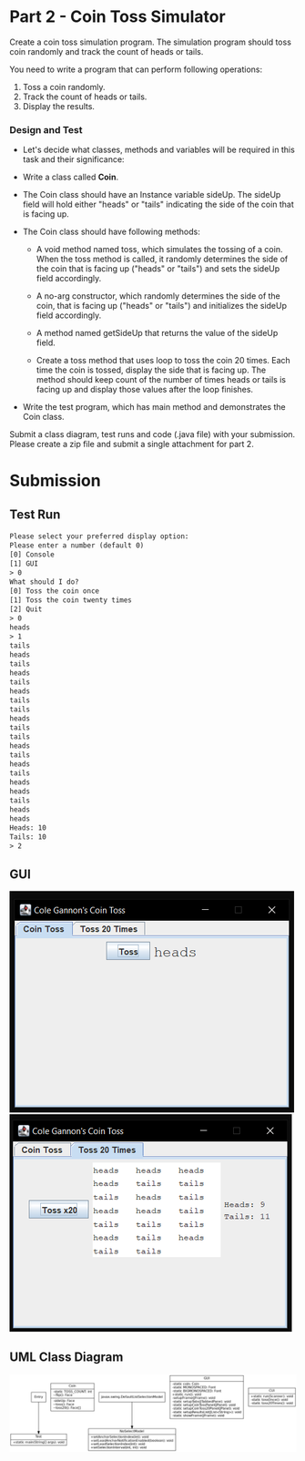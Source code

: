 # Part 2 - Coin Toss Simulator

Create a coin toss simulation program.
The simulation program should toss coin randomly and track the count of heads or tails.

You need to write a program that can perform following operations:

1. Toss a coin randomly.
2. Track the count of heads or tails.
3. Display the results.

### Design and Test

- Let's decide what classes, methods and variables will be required in this task and their significance:

- Write a class called **Coin**.

- The Coin class should have an Instance variable sideUp.
The sideUp field will hold either "heads" or "tails" indicating the side of the coin that is facing up.

- The Coin class should have following methods:
   - A void method named toss, which simulates the tossing of a coin. When the toss method is called, it randomly determines the side of the coin that is facing up ("heads" or "tails") and sets the sideUp field accordingly.

   - A no-arg constructor, which randomly determines the side of the coin, that is facing up ("heads" or "tails") and initializes the sideUp field accordingly.

   - A method named getSideUp that returns the value of the sideUp field.

   - Create a toss method that uses loop to toss the coin 20 times.
   Each time the coin is tossed, display the side that is facing up.
   The method should keep count of the number of times heads or tails is facing
   up and display those values after the loop finishes.

- Write the test program, which has main method and demonstrates the Coin class.

Submit a class diagram, test runs and code (.java file) with your submission.
Please create a zip file and submit a single attachment for part 2.

# Submission

## Test Run

```
Please select your preferred display option:
Please enter a number (default 0)
[0] Console
[1] GUI
> 0
What should I do?
[0] Toss the coin once
[1] Toss the coin twenty times
[2] Quit
> 0
heads
> 1
tails
heads
tails
heads
tails
heads
tails
tails
heads
tails
tails
heads
tails
heads
tails
heads
heads
tails
heads
heads
Heads: 10
Tails: 10
> 2
```

## GUI

![](GraphicalTestRun0.png)
![](GraphicalTestRun1.png)

## UML Class Diagram

![](UML.png)
